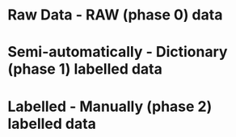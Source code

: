 # Raw Data - RAW (phase 0) data

# Semi-automatically - Dictionary (phase 1) labelled data

# Labelled - Manually (phase 2) labelled data
